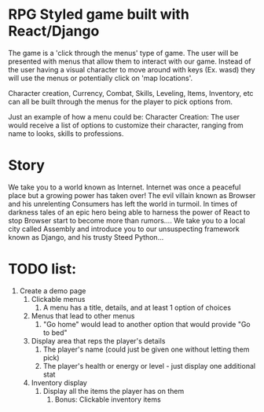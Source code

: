 # RPG Styled game built with React/Django

The game is a 'click through the menus' type of game. The user will be presented with menus that allow them to interact with our game.
Instead of the user having a visual character to move around with keys (Ex. wasd) they will use the menus or potentially click on 'map locations'.

Character creation, Currency, Combat, Skills, Leveling, Items, Inventory, etc can all be built through the menus for the player to pick options from.

Just an example of how a menu could be:
Character Creation:
The user would receive a list of options to customize their character, ranging from name to looks, skills to professions.


# Story
   We take you to a world known as Internet. Internet was once a peaceful place but a growing power has taken over!
The evil villain known as Browser and his unrelenting Consumers has left the world in turmoil. In times of darkness tales
of an epic hero being able to harness the power of React to stop Browser start to become more than rumors.... We take you to
a local city called Assembly and introduce you to our unsuspecting framework known as Django, and his trusty Steed Python...


# TODO list:
1. Create a demo page
   1. Clickable menus
      1. A menu has a title, details, and at least 1 option of choices
   2. Menus that lead to other menus
      1. "Go home" would lead to another option that would provide "Go to bed"
   3. Display area that reps the player's details
      1. The player's name (could just be given one without letting them pick)
      2. The player's health or energy or level - just display one additional stat
   4. Inventory display
      1. Display all the items the player has on them
         1. Bonus: Clickable inventory items
